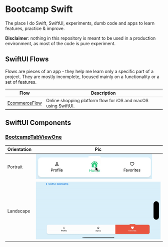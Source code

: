 # Bootcamp Swift

The place I do Swift, SwiftUI, experiments, dumb code and apps to learn features, practice & improve.

**Disclaimer**: nothing in this repository is meant to be used in a production environment, as most of the code is pure experiment.

## SwiftUI Flows

Flows are pieces of an app - they help me learn only a specific part of a project. They are mostly incomplete, focused mainly on a functionality or a set of features.

| Flow                                                                      | Description                                                    |
| ------------------------------------------------------------------------- | -------------------------------------------------------------- |
| [EcommerceFlow](apple/swiftui/bootcamp-swiftui/Flows/0001-ecommerce-flow) | Online shopping platform flow for iOS and macOS using SwiftUI. |

## SwiftUI Components

### **[BootcampTabViewOne](apple/swiftui/bootcamp-swiftui/Components/0001-BootcampTabView)**

| Orientation | Pic                                                                               |
| ----------- | --------------------------------------------------------------------------------- |
| Portrait    | ![Alt Text](/resources/static/swiftui-components/BootcampTabViewOne.gif)          |
| Landscape   | ![Alt Text](/resources/static/swiftui-components/BootcampTabViewOneLandscape.gif) |
